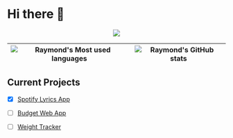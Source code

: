 # Hi there 👋

<p align="center"><img src="https://github-readme-streak-stats.herokuapp.com?user=rayguo357&theme=tokyonight_duo&hide_border=true&date_format=M%20j%5B%2C%20Y%5D" src="https://git.io/streak-stats"></p>

| ![Raymond's Most used languages](https://github-readme-stats.vercel.app/api/top-langs?username=RayGuo357&theme=dracula&show_icons=true$langs_count=8&layout=compact)       |  ![Raymond's GitHub stats](https://github-readme-stats.vercel.app/api?username=RayGuo357&theme=dracula&show_icons=true) |
| ------------- | :-------------: |

## Current Projects

- [x] [Spotify Lyrics App](https://github.com/RayGuo357/SpotifyLyrics)
- [ ] [Budget Web App](https://github.com/RayGuo357/budget-web-app)
- [ ] [Weight Tracker](https://github.com/RayGuo357/no-time-to-weight)


<!--
**RayGuo357/RayGuo357** is a ✨ _special_ ✨ repository because its `README.md` (this file) appears on your GitHub profile.

Here are some ideas to get you started:

- 🔭 I’m currently working on ...
- 🌱 I’m currently learning ...
- 👯 I’m looking to collaborate on ...
- 🤔 I’m looking for help with ...
- 💬 Ask me about ...
- 📫 How to reach me: ...
- 😄 Pronouns: ...
- ⚡ Fun fact: ...
-->
